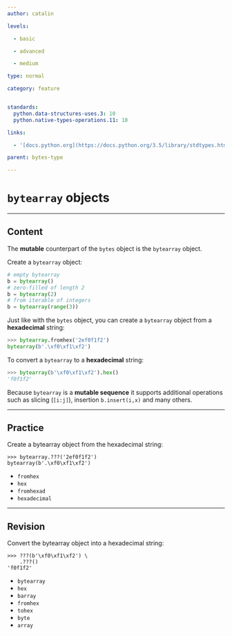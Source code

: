 ```yaml
---
author: catalin

levels:

  - basic

  - advanced

  - medium

type: normal

category: feature


standards:
  python.data-structures-uses.3: 10
  python.native-types-operations.11: 10

links:

  - '[docs.python.org](https://docs.python.org/3.5/library/stdtypes.html#bytearray-objects){website}'

parent: bytes-type

---
```


# `bytearray` objects

---
## Content

The **mutable** counterpart of the `bytes` object is the `bytearray` object.

Create a `bytearray` object:
```python
# empty bytearray
b = bytearray()
# zero-filled of length 2
b = bytearray(2)
# from iterable of integers
b = bytearray(range(3))
 ```

Just like with the `bytes` object, you can create a `bytearray` object from a **hexadecimal** string:
```python
>>> bytearray.fromhex('2ef0f1f2')
bytearray(b'.\xf0\xf1\xf2')

```

To convert a `bytearray` to a **hexadecimal** string:
```python
>>> bytearray(b'\xf0\xf1\xf2').hex()
'f0f1f2'

```
Because `bytearray` is a **mutable sequence** it supports additional operations such as slicing (`[i:j]`), insertion `b.insert(i,x)` and many others.

---
## Practice

Create a bytearray object from the hexadecimal string:

```
>>> bytearray.???('2ef0f1f2')
bytearray(b'.\xf0\xf1\xf2')
```


* `fromhex`
* `hex`
* `fromhexad`
* `hexadecimal`

---
## Revision

Convert the bytearray object into a hexadecimal string:

```
>>> ???(b'\xf0\xf1\xf2') \
    .???()
'f0f1f2'
```

* `bytearray`
* `hex`
* `barray`
* `fromhex`
* `tohex`
* `byte`
* `array`
 
